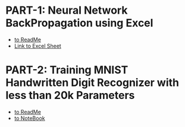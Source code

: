 # PART-1: Neural Network BackPropagation using Excel
  
- [to ReadMe](https://github.com/vivek-a81/EVA6/tree/main/Session%204/Part-1)
- [Link to Excel Sheet](https://github.com/vivek-a81/EVA6/blob/main/Session%204/Part-1/Mathematics%20behind%20Backpropogation.xlsx)

# PART-2: Training MNIST Handwritten Digit Recognizer with less than 20k Parameters 

- [to ReadMe](https://github.com/vivek-a81/EVA6/tree/main/Session%204/Part-2)
- [to NoteBook ](https://github.com/vivek-a81/EVA6/blob/main/Session%204/Part-2/Session_4_Assignment.ipynb)
